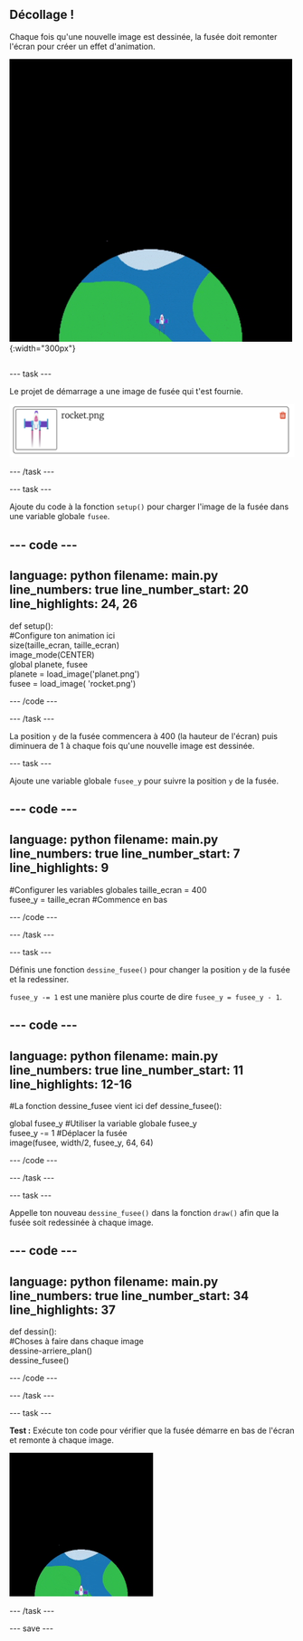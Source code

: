 ## Décollage !

<div style="display: flex; flex-wrap: wrap">
<div style="flex-basis: 200px; flex-grow: 1; margin-right: 15px;">
Chaque fois qu'une nouvelle image est dessinée, la fusée doit remonter l'écran pour créer un effet d'animation.
</div>
<div>

![Une fusée volant à vitesse constante du bas vers le haut de l'écran.](images/fly.gif){:width="300px"}

</div>
</div>

--- task ---

Le projet de démarrage a une image de fusée qui t'est fournie.

![Image de la fusée dans la bibliothèque d'images Trinket.](images/trinket_rocket_image.png)

--- /task ---

--- task ---

Ajoute du code à la fonction `setup()` pour charger l'image de la fusée dans une variable globale `fusee`.

--- code ---
---
language: python 
filename: main.py 
line_numbers: true 
line_number_start: 20
line_highlights: 24, 26
---

def setup():   
  #Configure ton animation ici   
  size(taille_ecran, taille_ecran)   
  image_mode(CENTER)   
  global planete, fusee   
  planete = load_image('planet.png')    
  fusee = load_image( 'rocket.png')

--- /code ---

--- /task ---

La position `y` de la fusée commencera à 400 (la hauteur de l'écran) puis diminuera de 1 à chaque fois qu'une nouvelle image est dessinée.

--- task ---

Ajoute une variable globale `fusee_y` pour suivre la position `y` de la fusée.

--- code ---
---
language: python 
filename: main.py 
line_numbers: true 
line_number_start: 7
line_highlights: 9
---

#Configurer les variables globales
taille_ecran = 400    
fusee_y = taille_ecran #Commence en bas

--- /code ---

--- /task ---

--- task ---

Définis une fonction `dessine_fusee()` pour changer la position `y` de la fusée et la redessiner.

`fusee_y -= 1` est une manière plus courte de dire `fusee_y = fusee_y - 1`.

--- code ---
---
language: python 
filename: main.py 
line_numbers: true 
line_number_start: 11
line_highlights: 12-16
---

#La fonction dessine_fusee vient ici
def dessine_fusee():

  global fusee_y #Utiliser la variable globale fusee_y    
  fusee_y -= 1 #Déplacer la fusée    
  image(fusee, width/2, fusee_y, 64, 64)


--- /code ---

--- /task ---

--- task ---

Appelle ton nouveau `dessine_fusee()` dans la fonction `draw()` afin que la fusée soit redessinée à chaque image.

--- code ---
---
language: python 
filename: main.py 
line_numbers: true 
line_number_start: 34
line_highlights: 37
---

def dessin():   
  #Choses à faire dans chaque image   
  dessine-arriere_plan()   
  dessine_fusee()


--- /code ---

--- /task ---

--- task ---  

**Test :** Exécute ton code pour vérifier que la fusée démarre en bas de l'écran et remonte à chaque image.

![Image de la fusée à mi-hauteur de l'écran.](images/trinket_rocket_fly.gif)

--- /task ---

--- save ---
